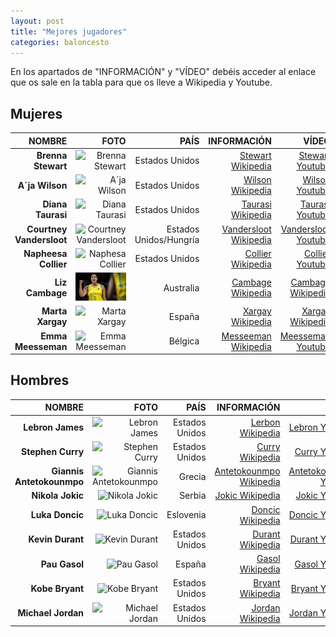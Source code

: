```yaml
---
layout: post
title: "Mejores jugadores"
categories: baloncesto
---
```


En los apartados de "INFORMACIÓN" y "VÍDEO" debéis acceder al enlace que os sale en la tabla para que os lleve a Wikipedia y Youtube.

## Mujeres ##

|NOMBRE|FOTO|PAÍS|INFORMACIÓN|VÍDEO|
|-----:|-----:|-----:|-----:|-----:|
|**Brenna Stewart**|![Brenna Stewart](https://danieledufis.github.io/images_text/baloncesto_brenna.jpg)|Estados Unidos|[Stewart Wikipedia](https://es.wikipedia.org/wiki/Breanna_Stewart)|[Stewart Youtube](https://www.youtube.com/watch?v=iJCmq5MXsBo)|
|**A´ja Wilson**|![A´ja Wilson](https://danieledufis.github.io/images_text/baloncesto_wilson.jpeg)|Estados Unidos|[Wilson Wikipedia](https://en.wikipedia.org/wiki/A%27ja_Wilson)|[Wilson Youtube](https://www.youtube.com/watch?v=__DPWEWp0t4)|
|**Diana Taurasi**|![Diana Taurasi](https://danieledufis.github.io/images_text/baloncesto_taurasi.jpg)|Estados Unidos|[Taurasi Wikipedia](https://es.wikipedia.org/wiki/Diana_Taurasi)|[Taurasi Youtube](https://www.youtube.com/watch?v=9VO7aFUMcWc&t=5s)|
|**Courtney Vandersloot**|![Courtney Vandersloot](https://danieledufis.github.io/images_text/baloncesto_vandersloot.jpg)|Estados Unidos/Hungría|[Vandersloot Wikipedia](https://en.wikipedia.org/wiki/Courtney_Vandersloot)|[Vandersloot Youtube](https://www.youtube.com/watch?v=PoWr-je61OA)|
|**Napheesa Collier**|![Naphesa Collier](https://danieledufis.github.io/images_text/baloncesto_napheesa.png)|Estados Unidos|[Collier Wikipedia](https://en.wikipedia.org/wiki/Napheesa_Collier)|[Collier Youtube](https://www.youtube.com/watch?v=TQmRIlkEMEA&t=25s)|
|**Liz Cambage**|![Liz Cambage](https://github.com/danieledufis/danieledufis.github.io/blob/master/images_text/baloncesto_cambage.jpg)|Australia|[Cambage Wikipedia](https://es.wikipedia.org/wiki/Liz_Cambage)|[Cambage Wikipedia](https://www.youtube.com/watch?v=wAtSxK1U3rs)|
|**Marta Xargay**|![Marta Xargay](https://danieledufis.github.io/images_text/baloncesto_marta.jpg)|España|[Xargay Wikipedia](https://es.wikipedia.org/wiki/Marta_Xargay)|[Xargay Wikipedia](https://www.youtube.com/watch?v=wAJEYh1eIOU)|
|**Emma Meesseman**|![Emma Meesseman](https://danieledufis.github.io/images_text/baloncesto_emma.jpg)|Bélgica|[Messeeman Wikipedia](https://en.wikipedia.org/wiki/Emma_Meesseman)|[Meesseman Youtube](https://www.youtube.com/watch?v=3XYqOdIW14A)|



## Hombres 

|NOMBRE|FOTO|PAÍS|INFORMACIÓN|VÍDEO|
|-----:|-----:|-----:|-----:|-----:|
|**Lebron James**|![Lebron James](https://danieledufis.github.io/images_text/baloncesto_lebron.jpg)|Estados Unidos|[Lerbon Wikipedia](https://es.wikipedia.org/wiki/LeBron_James)|[Lebron Youtube](https://www.youtube.com/watch?v=b117a8_jALE&t=106s)|
|**Stephen Curry**|![Stephen Curry](https://danieledufis.github.io/images_text/baloncesto_curry2.jpg)|Estados Unidos|[Curry Wikipedia](https://es.wikipedia.org/wiki/Stephen_Curry)|[Curry Youtube](https://www.youtube.com/watch?v=P5_xgip67ac)|
|**Giannis Antetokounmpo**|![Giannis Antetokounmpo](https://danieledufis.github.io/images_text/baloncesto_anteto.jpg)|Grecia|[Antetokounmpo Wikipedia](https://es.wikipedia.org/wiki/Giannis_Antetokounmpo)|[Antetokounmpo Youtube](https://www.youtube.com/watch?v=0rMxWWsG4CQ)|
|**Nikola Jokic**|![Nikola Jokic](https://danieledufis.github.io/images_text/baloncesto_jokic.jpg)|Serbia|[Jokic Wikipedia](https://es.wikipedia.org/wiki/Nikola_Joki%C4%87)|[Jokic Youtube](https://www.youtube.com/watch?v=JWjV4dt9aw0)|
|**Luka Doncic**|![Luka Doncic](https://danieledufis.github.io/images_text/baloncesto_doncic.jpg)|Eslovenia|[Doncic Wikipedia](https://es.wikipedia.org/wiki/Luka_Don%C4%8Di%C4%87)|[Doncic Youtube](https://www.youtube.com/watch?v=NzsCCQsM5YY)|
|**Kevin Durant**|![Kevin Durant](https://danieledufis.github.io/images_text/baloncesto_durant.jpg)|Estados Unidos|[Durant Wikipedia](https://es.wikipedia.org/wiki/Kevin_Durant)|[Durant Youtube](https://www.youtube.com/watch?v=e0cKk6Vhyws)|
|**Pau Gasol**|![Pau Gasol](https://danieledufis.github.io/images_text/baloncesto_gasol.jpg)|España|[Gasol Wikipedia](https://es.wikipedia.org/wiki/Pau_Gasol)|[Gasol Youtube](https://www.youtube.com/watch?v=ISYHoP_2Pfc)|
|**Kobe Bryant**|![Kobe Bryant](https://danieledufis.github.io/images_text/baloncesto_bryant2.jpg)|Estados Unidos|[Bryant Wikipedia](https://es.wikipedia.org/wiki/Kobe_Bryant)|[Bryant Youtube](https://www.youtube.com/watch?v=1fjhIWJSxfw&t=33s)|
|**Michael Jordan**|![Michael Jordan](https://danieledufis.github.io/images_text/baloncesto_jordan.jpg)|Estados Unidos|[Jordan Wikipedia](https://es.wikipedia.org/wiki/Michael_Jordan)|[Jordan Youtube](https://www.youtube.com/watch?v=cuLprHh_BRg)|





